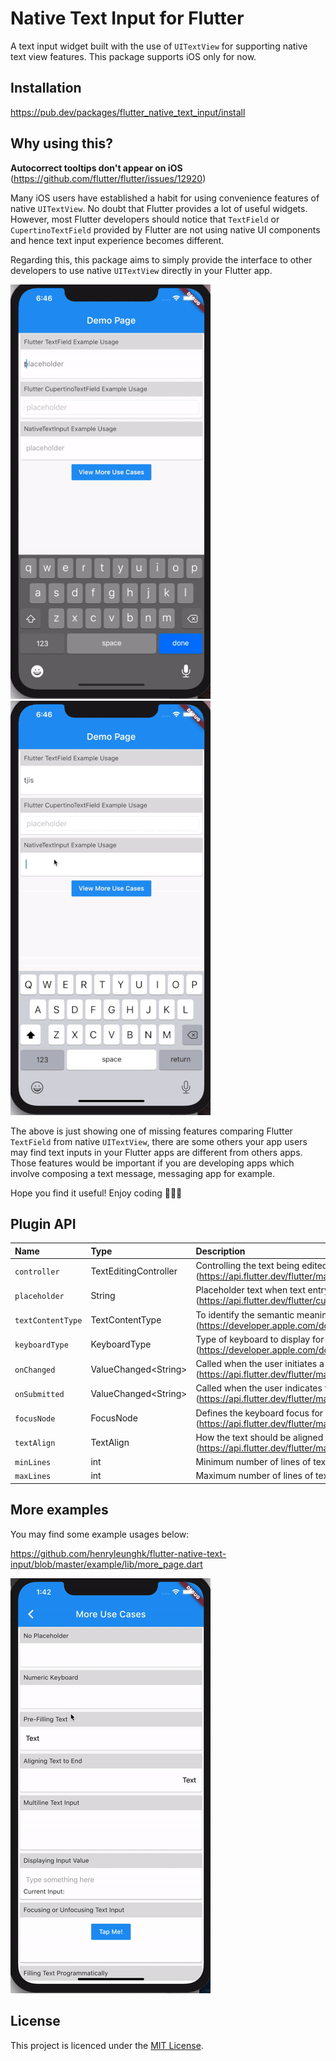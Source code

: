 # Native Text Input for Flutter

A text input widget built with the use of `UITextView` for supporting native text view features. This package supports iOS only for now.

## Installation

https://pub.dev/packages/flutter_native_text_input/install

## Why using this?

**Autocorrect tooltips don't appear on iOS**
(https://github.com/flutter/flutter/issues/12920)

Many iOS users have established a habit for using convenience features of native `UITextView`. No doubt that Flutter provides a lot of useful widgets. However, most Flutter developers should notice that `TextField` or `CupertinoTextField` provided by Flutter are not using native UI components and hence text input experience becomes different.

Regarding this, this package aims to simply provide the interface to other developers to use native `UITextView` directly in your Flutter app.

![](demo/flutter-textfield.gif)
![](demo/native-textview.gif)

The above is just showing one of missing features comparing Flutter `TextField` from native `UITextView`, there are some others your app users may find text inputs in your Flutter apps are different from others apps. Those features would be important if you are developing apps which involve composing a text message, messaging app for example.

Hope you find it useful! Enjoy coding 🎉🎉🎉

## Plugin API

| Name            | Type          | Description                    | Default                  |
|:----------------|:--------------|:-------------------------------|:-------------------------|
| `controller`      | TextEditingController  | Controlling the text being edited (https://api.flutter.dev/flutter/material/TextField/controller.html) | null |
| `placeholder`     | String                 | Placeholder text when text entry is empty (https://api.flutter.dev/flutter/cupertino/CupertinoTextField/placeholder.html) | null |
| `textContentType` | TextContentType        | To identify the semantic meaning expected for a text-entry area (https://developer.apple.com/documentation/uikit/uitextcontenttype) | null |
| `keyboardType`    | KeyboardType           | Type of keyboard to display for a given text-based view (https://developer.apple.com/documentation/uikit/uikeyboardtype) | KeyboardType.defaultType |
| `onChanged`       | ValueChanged\<String>  | Called when the user initiates a change to text entry (https://api.flutter.dev/flutter/material/TextField/onChanged.html) | null |
| `onSubmitted`     | ValueChanged\<String>  | Called when the user indicates that they are done editing the text in the field (https://api.flutter.dev/flutter/material/TextField/onSubmitted.html) | null |
| `focusNode`       | FocusNode              | Defines the keyboard focus for this widget (https://api.flutter.dev/flutter/material/TextField/focusNode.html) | null |
| `textAlign`       | TextAlign              | How the text should be aligned horizontally (https://api.flutter.dev/flutter/material/TextField/textAlign.html) | TextAlign.start |
| `minLines`        | int                    | Minimum number of lines of text input widget | 1 |
| `maxLines`        | int                    | Maximum number of lines of text input body, 0 for no limit | 1 |

## More examples

You may find some example usages below:

https://github.com/henryleunghk/flutter-native-text-input/blob/master/example/lib/more_page.dart

![](demo/more-examples.gif)

## License

This project is licenced under the [MIT License](https://opensource.org/licenses/mit-license.html).
